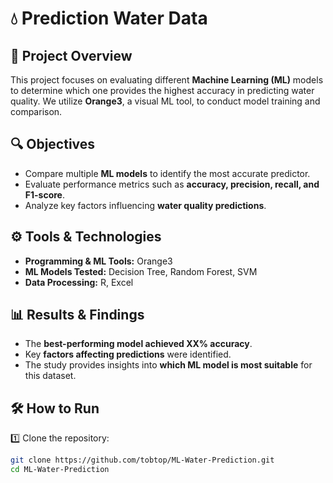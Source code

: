 # 💧 Prediction Water Data  

## 📖 Project Overview  
This project focuses on evaluating different **Machine Learning (ML)** models to determine which one provides the highest accuracy in predicting water quality. We utilize **Orange3**, a visual ML tool, to conduct model training and comparison.  

## 🔍 Objectives  
- Compare multiple **ML models** to identify the most accurate predictor.  
- Evaluate performance metrics such as **accuracy, precision, recall, and F1-score**.  
- Analyze key factors influencing **water quality predictions**.  

## ⚙️ Tools & Technologies  
- **Programming & ML Tools:** Orange3  
- **ML Models Tested:** Decision Tree, Random Forest, SVM  
- **Data Processing:** R, Excel  

## 📊 Results & Findings  
- The **best-performing model achieved XX% accuracy**.  
- Key **factors affecting predictions** were identified.  
- The study provides insights into **which ML model is most suitable** for this dataset.  

## 🛠️ How to Run  
1️⃣ Clone the repository:  
   ```bash
   git clone https://github.com/tobtop/ML-Water-Prediction.git
   cd ML-Water-Prediction
